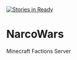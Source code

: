 [![Stories in Ready](https://badge.waffle.io/artfcl-intlgnce/NarcoWars.png?label=ready&title=Ready)](https://waffle.io/artfcl-intlgnce/NarcoWars)
# NarcoWars
Minecraft Factions Server
